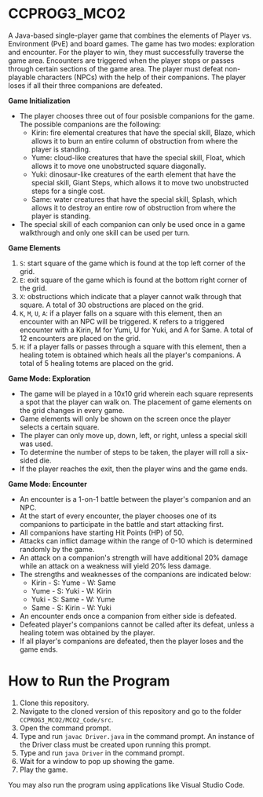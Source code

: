 # CCPROG3_MCO2

A Java-based single-player game that combines the elements of Player vs. Environment (PvE) and board games. The game has two modes: exploration and encounter. For the player to win, they must successfully traverse the game area. Encounters are triggered when the player stops or passes through certain sections of the game area. The player must defeat non-playable characters (NPCs) with the help of their companions. The player loses if all their three companions are defeated.

**Game Initialization**
- The player chooses three out of four posisble companions for the game. The possible companions are the following:
  - Kirin: fire elemental creatures that have the special skill, Blaze, which allows it to burn an entire column of obstruction from where the player is standing.
  - Yume: cloud-like creatures that have the special skill, Float, which allows it to move one unobstructed square diagonally.
  - Yuki: dinosaur-like creatures of the earth element that have the special skill, Giant Steps, which allows it to move two unobstructed steps for a single cost.
  - Same: water creatures that have the special skill, Splash, which allows it to destroy an entire row of obstruction from where the player is standing.
- The special skill of each companion can only be used once in a game walkthrough and only one skill can be used per turn.

**Game Elements**
1. `S`: start square of the game which is found at the top left corner of the grid.
2. `E`: exit square of the game which is found at the bottom right corner of the grid.
3. `X`: obstructions which indicate that a player cannot walk through that square. A total of 30 obstructions are placed on the grid.
4. `K`, `M`, `U`, `A`: if a player falls on a square with this element, then an encounter with an NPC will be triggered. K refers to a triggered encounter with a Kirin, M for Yumi, U for Yuki, and A for Same. A total of 12 encounters are placed on the grid.
5. `H`: if a player falls or passes through a square with this element, then a healing totem is obtained which heals all the player's companions. A total of 5 healing totems are placed on the grid.

**Game Mode: Exploration**
- The game will be played in a 10x10 grid wherein each square represents a spot that the player can walk on. The placement of game elements on the grid changes in every game.
- Game elements will only be shown on the screen once the player selects a certain square. 
- The player can only move up, down, left, or right, unless a special skill was used.
- To determine the number of steps to be taken, the player will roll a six-sided die.
- If the player reaches the exit, then the player wins and the game ends.

**Game Mode: Encounter**
- An encounter is a 1-on-1 battle between the player's companion and an NPC.
- At the start of every encounter, the player chooses one of its companions to participate in the battle and start attacking first.
- All companions have starting Hit Points (HP) of 50.
- Attacks can inflict damage within the range of 0-10 which is determined randomly by the game.
- An attack on a companion's strength will have additional 20% damage while an attack on a weakness will yield 20% less damage.
- The strengths and weaknesses of the companions are indicated below:
  - Kirin - S: Yume - W: Same
  - Yume - S: Yuki - W: Kirin
  - Yuki - S: Same - W: Yume
  - Same - S: Kirin - W: Yuki
- An encounter ends once a companion from either side is defeated.
- Defeated player's companions cannot be called after its defeat, unless a healing totem was obtained by the player.
- If all player's companions are defeated, then the player loses and the game ends.

# How to Run the Program
1. Clone this repository.
2. Navigate to the cloned version of this repository and go to the folder `CCPROG3_MCO2/MCO2_Code/src`.
3. Open the command prompt.
2. Type and run `javac Driver.java` in the command prompt. An instance of the Driver class must be created upon running this prompt.
3. Type and run `java Driver` in the command prompt. 
4. Wait for a window to pop up showing the game.
5. Play the game.

You may also run the program using applications like Visual Studio Code.

